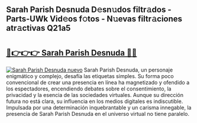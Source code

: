 ## Sarah Parish Desnuda D𝚎sn𝚞dos filtr𝚊dos - Parts-UWk Vid𝚎os f𝚘tos - N𝚞evas filtr𝚊ciones atr𝚊ctivas Q21a5

# <h2><a href="http://mb9lmer.tromn.icu/?c=Sarah+Parish+Desnuda">🔗👉👉👉 Sarah Parish Desnuda 🔗🔗</a></h2>

[![Sarah Parish Desnuda nuevo](https://i.imgur.com/pEAQMta.gif)](http://mb9lmer.tromn.icu/?c=Sarah+Parish+Desnuda)
Sarah Parish Desnuda, un personaje enigmático y complejo, desafía las etiquetas simples. Su forma poco convencional de crear una presencia en línea ha magnetizado y ofendido a los espectadores, encendiendo debates sobre el consentimiento, la privacidad y la esencia de las sociedades virtuales. Aunque su dirección futura no está clara, su influencia en los medios digitales es indiscutible. Impulsada por una determinación inquebrantable y un carisma innegable, la presencia de Sarah Parish Desnuda en el universo virtual no tiene paralelo.
